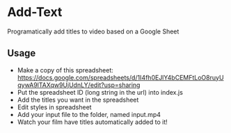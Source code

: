 # Add-Text

Programatically add titles to video based on a Google Sheet

## Usage

- Make a copy of this spreadsheet: https://docs.google.com/spreadsheets/d/1I4fh0EJlY4bCEMFtLoO8ruyUqywA9lTAXqw9UjUdnLY/edit?usp=sharing
- Put the spreadsheet ID (long string in the url) into index.js
- Add the titles you want in the spreadsheet
- Edit styles in spreadsheet
- Add your input file to the folder, named input.mp4
- Watch your film have titles automatically added to it!
